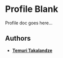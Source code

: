 # Profile Blank

Profile doc goes here...

## Authors

- [**Temuri Takalandze**](https://github.com/ABGEO)
